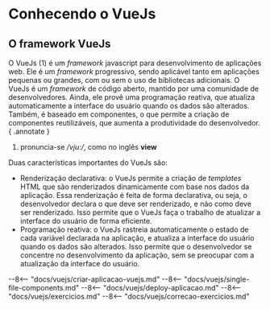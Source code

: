 # Conhecendo o VueJs

## O framework VueJs

O VueJs (1) é um _framework_ javascript para desenvolvimento de aplicações web. Ele é um _framework_ progressivo, sendo aplicável tanto em aplicações pequenas ou grandes, com ou sem o uso de bibliotecas adicionais. O VueJs é um _framework_ de código aberto, mantido por uma comunidade de desenvolvedores. Ainda, ele provê uma programação reativa, que atualiza automaticamente a interface do usuário quando os dados são alterados. Também, é baseado em componentes, o que permite a criação de componentes reutilizáveis, que aumenta a produtividade do desenvolvedor.
{ .annotate }

1. pronuncia-se _/vju:/_, como no inglês **view**

Duas características importantes do VueJs são:

- Renderização declarativa: o VueJs permite a criação de _templates_ HTML que são renderizados dinamicamente com base nos dados da aplicação. Essa renderização é feita de forma declarativa, ou seja, o desenvolvedor declara o que deve ser renderizado, e não como deve ser renderizado. Isso permite que o VueJs faça o trabalho de atualizar a interface do usuário de forma eficiente.
- Programação reativa: o VueJs rastreia automaticamente o estado de cada variável declarada na aplicação, e atualiza a interface do usuário quando os dados são alterados. Isso permite que o desenvolvedor se concentre no desenvolvimento da aplicação, sem se preocupar com a atualização da interface do usuário.

--8<-- "docs/vuejs/criar-aplicacao-vuejs.md"
--8<-- "docs/vuejs/single-file-components.md"
--8<-- "docs/vuejs/deploy-aplicacao.md"
--8<-- "docs/vuejs/exercicios.md"
--8<-- "docs/vuejs/correcao-exercicios.md"
